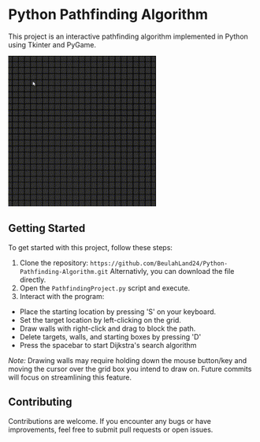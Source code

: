 # Python Pathfinding Algorithm

This project is an interactive pathfinding algorithm implemented in Python using Tkinter and PyGame.

<div>
  <img src="Images/PathfindingGIF.gif" alt="Pathfinding GIF" style="width:300px">
</div>

## Getting Started

To get started with this project, follow these steps:

1. Clone the repository: `https://github.com/BeulahLand24/Python-Pathfinding-Algorithm.git` 
Alternativly, you can download the file directly. 
2. Open the `PathfindingProject.py` script and execute.
3. Interact with the program:

- Place the starting location by pressing 'S' on your keyboard.
- Set the target location by left-clicking on the grid.
- Draw walls with right-click and drag to block the path.
- Delete targets, walls, and starting boxes by pressing 'D'
- Press the spacebar to start Dijkstra's search algorithm

*Note:* Drawing walls may require holding down the mouse button/key and moving the cursor over the grid box you intend to draw on. Future commits will focus on streamlining this feature.

## Contributing

Contributions are welcome. If you encounter any bugs or have improvements, feel free to submit pull requests or open issues.
